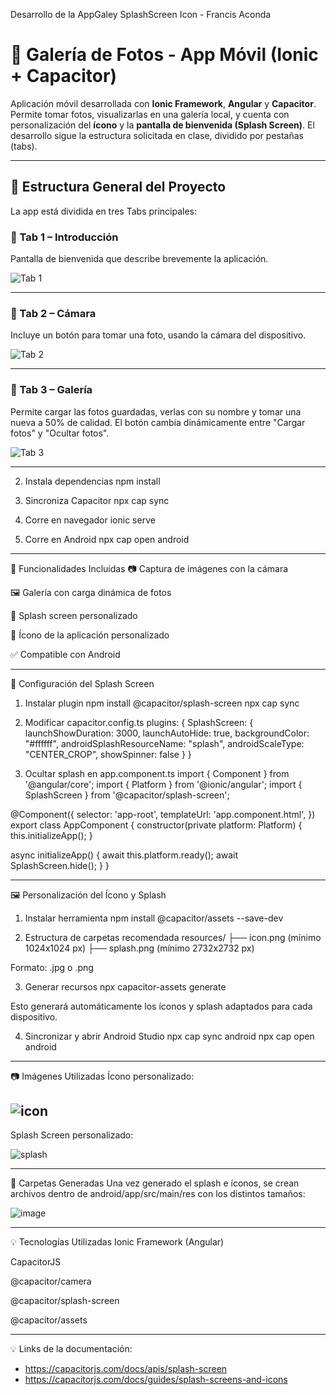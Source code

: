 Desarrollo de la AppGaley SplashScreen Icon - Francis Aconda 
# 📸 Galería de Fotos - App Móvil (Ionic + Capacitor)

Aplicación móvil desarrollada con **Ionic Framework**, **Angular** y **Capacitor**. Permite tomar fotos, visualizarlas en una galería local, y cuenta con personalización del **ícono** y la **pantalla de bienvenida (Splash Screen)**. El desarrollo sigue la estructura solicitada en clase, dividido por pestañas (tabs).

---

## 🚧 Estructura General del Proyecto

La app está dividida en tres Tabs principales:

### 🔹 Tab 1 – Introducción

Pantalla de bienvenida que describe brevemente la aplicación.

![Tab 1](https://github.com/user-attachments/assets/3580a8bf-9aab-4f36-8d92-371aa1b7e476)

---

### 🔹 Tab 2 – Cámara

Incluye un botón para tomar una foto, usando la cámara del dispositivo.

![Tab 2](https://github.com/user-attachments/assets/3521350a-4b1f-48c3-b09c-599155c3b723)

---

### 🔹 Tab 3 – Galería

Permite cargar las fotos guardadas, verlas con su nombre y tomar una nueva a 50% de calidad. El botón cambia dinámicamente entre "Cargar fotos" y "Ocultar fotos".

![Tab 3](https://github.com/user-attachments/assets/f743c5c7-ab80-4469-8045-f2160db91a6b)

---
2. Instala dependencias
    npm install

3. Sincroniza Capacitor
   npx cap sync
4. Corre en navegador
   ionic serve
5. Corre en Android
   npx cap open android
   
--- 

📲 Funcionalidades Incluidas
📷 Captura de imágenes con la cámara

🖼️ Galería con carga dinámica de fotos

🚀 Splash screen personalizado

🔧 Ícono de la aplicación personalizado

✅ Compatible con Android

--- 

🚀 Configuración del Splash Screen
1. Instalar plugin
   npm install @capacitor/splash-screen
   npx cap sync

2. Modificar capacitor.config.ts
   plugins: {
  SplashScreen: {
    launchShowDuration: 3000,
    launchAutoHide: true,
    backgroundColor: "#ffffff",
    androidSplashResourceName: "splash",
    androidScaleType: "CENTER_CROP",
    showSpinner: false
  }
}

3. Ocultar splash en app.component.ts
   import { Component } from '@angular/core';
import { Platform } from '@ionic/angular';
import { SplashScreen } from '@capacitor/splash-screen';

@Component({
  selector: 'app-root',
  templateUrl: 'app.component.html',
})
export class AppComponent {
  constructor(private platform: Platform) {
    this.initializeApp();
  }

  async initializeApp() {
    await this.platform.ready();
    await SplashScreen.hide();
  }
}

--- 

🖼️ Personalización del Ícono y Splash

1. Instalar herramienta
   npm install @capacitor/assets --save-dev

2. Estructura de carpetas recomendada
   resources/
├── icon.png     (mínimo 1024x1024 px)
├── splash.png   (mínimo 2732x2732 px)

Formato: .jpg o .png

3. Generar recursos
   npx capacitor-assets generate

Esto generará automáticamente los íconos y splash adaptados para cada dispositivo.

4. Sincronizar y abrir Android Studio
   npx cap sync android
   npx cap open android

---

📷 Imágenes Utilizadas
Ícono personalizado:

![icon](https://github.com/user-attachments/assets/8f7aef32-5468-4fa6-bd58-136ebcc8745c)
--- 
Splash Screen personalizado:

![splash](https://github.com/user-attachments/assets/5da838bf-6614-4f7a-ae24-052c82874c9c)

--- 

📁 Carpetas Generadas
Una vez generado el splash e íconos, se crean archivos dentro de android/app/src/main/res con los distintos tamaños:


![image](https://github.com/user-attachments/assets/152e00e4-389f-4599-a549-ff5a90ba911e)

---

💡 Tecnologías Utilizadas
Ionic Framework (Angular)

CapacitorJS

@capacitor/camera

@capacitor/splash-screen

@capacitor/assets

--- 

💡 Links de la documentación:
- https://capacitorjs.com/docs/apis/splash-screen
- https://capacitorjs.com/docs/guides/splash-screens-and-icons








